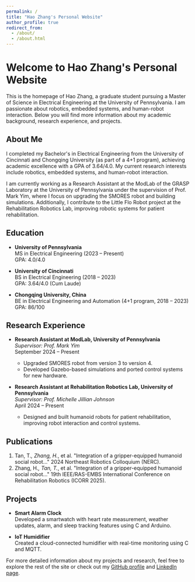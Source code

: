 ```yaml
---
permalink: /
title: "Hao Zhang's Personal Website"
author_profile: true
redirect_from: 
  - /about/
  - /about.html
---
```


# Welcome to Hao Zhang's Personal Website

This is the homepage of Hao Zhang, a graduate student pursuing a Master of Science in Electrical Engineering at the University of Pennsylvania. I am passionate about robotics, embedded systems, and human-robot interaction. Below you will find more information about my academic background, research experience, and projects.

## About Me

I completed my Bachelor's in Electrical Engineering from the University of Cincinnati and Chongqing University (as part of a 4+1 program), achieving academic excellence with a GPA of 3.64/4.0. My current research interests include robotics, embedded systems, and human-robot interaction.

I am currently working as a Research Assistant at the ModLab of the GRASP Laboratory at the University of Pennsylvania under the supervision of Prof. Mark Yim, where I focus on upgrading the SMORES robot and building simulations. Additionally, I contribute to the Little Flo Robot project at the Rehabilitation Robotics Lab, improving robotic systems for patient rehabilitation.

## Education

- **University of Pennsylvania**  
  MS in Electrical Engineering (2023 – Present)  
  GPA: 4.0/4.0  

- **University of Cincinnati**  
  BS in Electrical Engineering (2018 – 2023)  
  GPA: 3.64/4.0 (Cum Laude)  

- **Chongqing University, China**  
  BE in Electrical Engineering and Automation (4+1 program, 2018 – 2023)  
  GPA: 86/100  

## Research Experience

- **Research Assistant at ModLab, University of Pennsylvania**  
  _Supervisor: Prof. Mark Yim_  
  September 2024 – Present  
  - Upgraded SMORES robot from version 3 to version 4.
  - Developed Gazebo-based simulations and ported control systems for new hardware.  

- **Research Assistant at Rehabilitation Robotics Lab, University of Pennsylvania**  
  _Supervisor: Prof. Michelle Jillian Johnson_  
  April 2024 – Present  
  - Designed and built humanoid robots for patient rehabilitation, improving robot interaction and control systems.

## Publications

1. Tan, T.*, Zhang, H.*, et al. "Integration of a gripper-equipped humanoid social robot..." 2024 Northeast Robotics Colloquium (NERC).
2. Zhang, H.*, Tan, T.*, et al. "Integration of a gripper-equipped humanoid social robot..." 19th IEEE/RAS-EMBS International Conference on Rehabilitation Robotics (ICORR 2025).

## Projects

- **Smart Alarm Clock**  
  Developed a smartwatch with heart rate measurement, weather updates, alarm, and sleep tracking features using C and Arduino.
  
- **IoT Humidifier**  
  Created a cloud-connected humidifier with real-time monitoring using C and MQTT.

For more detailed information about my projects and research, feel free to explore the rest of the site or check out my [GitHub profile](https://github.com/Hz996) and [LinkedIn page](https://www.linkedin.com/in/hao-zhang-968630273/).

